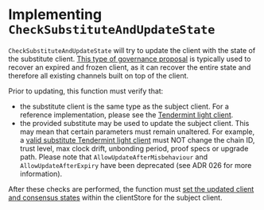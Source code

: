 <!--
order: 9
-->

# Implementing `CheckSubstituteAndUpdateState`

`CheckSubstituteAndUpdateState` will try to update the client with the state of the substitute client. [This type of governance proposal](https://ibc.cosmos.network/main/ibc/proposals.html) is typically used to recover an expired and frozen client, as it can recover the entire state and therefore all existing channels built on top of the client.

Prior to updating, this function must verify that:
- the substitute client is the same type as the subject client. For a reference implementation, please see the [Tendermint light client](https://github.com/cosmos/ibc-go/blob/02-client-refactor-beta1/modules/light-clients/07-tendermint/proposal_handle.go#L32).
- the provided substitute may be used to update the subject client. This may mean that certain parameters must remain unaltered. For example, a [valid substitute Tendermint light client](https://github.com/cosmos/ibc-go/blob/02-client-refactor-beta1/modules/light-clients/07-tendermint/proposal_handle.go#L84) must NOT change the chain ID, trust level, max clock drift, unbonding period, proof specs or upgrade path. Please note that `AllowUpdateAfterMisbehaviour` and `AllowUpdateAfterExpiry` have been deprecated (see ADR 026 for more information).

After these checks are performed, the function must [set the updated client and consensus states](https://github.com/cosmos/ibc-go/blob/02-client-refactor-beta1/modules/light-clients/07-tendermint/proposal_handle.go#L77) within the clientStore for the subject client.